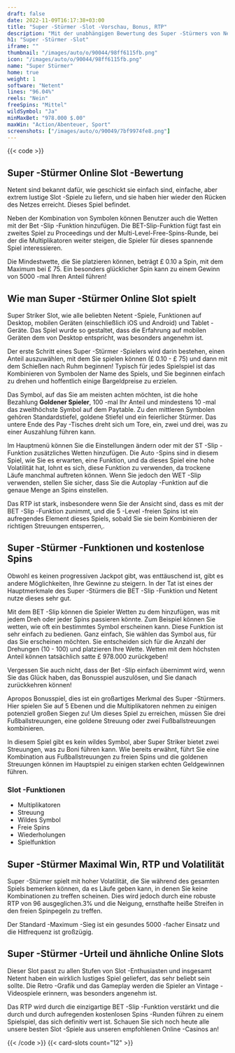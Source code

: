 ```yaml
---
draft: false
date: 2022-11-09T16:17:38+03:00
title: "Super -Stürmer -Slot -Vorschau, Bonus, RTP"
description: "Mit der unabhängigen Bewertung des Super -Stürmers von Netent können Sie kostenlos oder echtes Geld spielen und hier einen Bonus erhalten!"
h1: "Super -Stürmer -Slot"
iframe: ""
thumbnail: "/images/auto/o/90044/98ff6115fb.png"
icon: "/images/auto/o/90044/98ff6115fb.png"
name: "Super Stürmer"
home: true
weight: 1
software: "Netent"
lines: "96.04%"
reels: "Nein"
freeSpins: "Mittel"
wildSymbol: "Ja"
minMaxBet: "978.000 $.00"
maxWin: "Action/Abenteuer, Sport"
screenshots: ["/images/auto/o/90049/7bf9974fe8.png"]
---
```


{{< code >}}<h2>Super -Stürmer Online Slot -Bewertung</h2><p>Netent sind bekannt dafür, wie geschickt sie einfach sind, einfache, aber extrem lustige Slot -Spiele zu liefern, und sie haben hier wieder den Rücken des Netzes erreicht. Dieses Spiel befindet.</p><p>Neben der Kombination von Symbolen können Benutzer auch die Wetten mit der Bet -Slip -Funktion hinzufügen. Die BET-Slip-Funktion fügt fast ein zweites Spiel zu Proceedings und der Multi-Level-Free-Spins-Runde, bei der die Multiplikatoren weiter steigen, die Spieler für dieses spannende Spiel interessieren.</p><p>Die Mindestwette, die Sie platzieren können, beträgt £ 0.10 a Spin, mit dem Maximum bei £ 75. Ein besonders glücklicher Spin kann zu einem Gewinn von 5000 -mal Ihren Anteil führen!</p><h2>Wie man Super -Stürmer Online Slot spielt</h2><p>Super Striker Slot, wie alle beliebten Netent -Spiele, Funktionen auf Desktop, mobilen Geräten (einschließlich iOS und Android) und Tablet -Geräte. Das Spiel wurde so gestaltet, dass die Erfahrung auf mobilen Geräten dem von Desktop entspricht, was besonders angenehm ist.</p><p>Der erste Schritt eines Super -Stürmer -Spielers wird darin bestehen, einen Anteil auszuwählen, mit dem Sie spielen können (£ 0.10 - £ 75) und dann mit dem Schießen nach Ruhm beginnen! Typisch für jedes Spielspiel ist das Kombinieren von Symbolen der Name des Spiels, und Sie beginnen einfach zu drehen und hoffentlich einige Bargeldpreise zu erzielen.</p><p>Das Symbol, auf das Sie am meisten achten möchten, ist die hohe Bezahlung <strong>Goldener Spieler</strong>, 100 -mal Ihr Anteil und mindestens 10 -mal das zweithöchste Symbol auf dem Paytable. Zu den mittleren Symbolen gehören Standardstiefel, goldene Stiefel und ein feierlicher Stürmer. Das untere Ende des Pay -Tisches dreht sich um Tore, ein, zwei und drei, was zu einer Auszahlung führen kann.</p><p>Im Hauptmenü können Sie die Einstellungen ändern oder mit der ST -Slip -Funktion zusätzliches Wetten hinzufügen. Die Auto -Spins sind in diesem Spiel, wie Sie es erwarten, eine Funktion, und da dieses Spiel eine hohe Volatilität hat, lohnt es sich, diese Funktion zu verwenden, da trockene Läufe manchmal auftreten können. Wenn Sie jedoch den WET -Slip verwenden, stellen Sie sicher, dass Sie die Autoplay -Funktion auf die genaue Menge an Spins einstellen.</p><p>Das RTP ist stark, insbesondere wenn Sie der Ansicht sind, dass es mit der BET -Slip -Funktion zunimmt, und die 5 -Level -freien Spins ist ein aufregendes Element dieses Spiels, sobald Sie sie beim Kombinieren der richtigen Streuungen entsperren,.</p><h2>Super -Stürmer -Funktionen und kostenlose Spins</h2><p>Obwohl es keinen progressiven Jackpot gibt, was enttäuschend ist, gibt es andere Möglichkeiten, Ihre Gewinne zu steigern. In der Tat ist eines der Hauptmerkmale des Super -Stürmers die BET -Slip -Funktion und Netent nutze dieses sehr gut.</p><p>Mit dem BET -Slip können die Spieler Wetten zu dem hinzufügen, was mit jedem Dreh oder jeder Spins passieren könnte. Zum Beispiel können Sie wetten, wie oft ein bestimmtes Symbol erscheinen kann. Diese Funktion ist sehr einfach zu bedienen. Ganz einfach, Sie wählen das Symbol aus, für das Sie erscheinen möchten. Sie entscheiden sich für die Anzahl der Drehungen (10 - 100) und platzieren Ihre Wette. Wetten mit dem höchsten Anteil können tatsächlich satte £ 978.000 zurückgeben!</p><p>Vergessen Sie auch nicht, dass der Bet -Slip einfach übernimmt wird, wenn Sie das Glück haben, das Bonusspiel auszulösen, und Sie danach zurückkehren können!</p><p>Apropos Bonusspiel, dies ist ein großartiges Merkmal des Super -Stürmers. Hier spielen Sie auf 5 Ebenen und die Multiplikatoren nehmen zu einigen potenziell großen Siegen zu! Um dieses Spiel zu erreichen, müssen Sie drei Fußballstreuungen, eine goldene Streuung oder zwei Fußballstreuungen kombinieren.</p><p>In diesem Spiel gibt es kein wildes Symbol, aber Super Striker bietet zwei Streuungen, was zu Boni führen kann. Wie bereits erwähnt, führt Sie eine Kombination aus Fußballstreuungen zu freien Spins und die goldenen Streuungen können im Hauptspiel zu einigen starken echten Geldgewinnen führen.</p><h3>
Slot -Funktionen</h3><ul>
<li></span>
Multiplikatoren</li>
<li></span>
Streuung</li>
<li></span>
Wildes Symbol</li>
<li></span>
Freie Spins</li>
<li></span>
Wiederholungen</li>
<li></span>
Spielfunktion</li></ul><h2>Super -Stürmer Maximal Win, RTP und Volatilität</h2><p>Super -Stürmer spielt mit hoher Volatilität, die Sie während des gesamten Spiels bemerken können, da es Läufe geben kann, in denen Sie keine Kombinationen zu treffen scheinen. Dies wird jedoch durch eine robuste RTP von 96 ausgeglichen.3% und die Neigung, ernsthafte heiße Streifen in den freien Spinpegeln zu treffen.</p><p>Der Standard -Maximum -Sieg ist ein gesundes 5000 -facher Einsatz und die Hitfrequenz ist großzügig.</p><h2>Super -Stürmer -Urteil und ähnliche Online Slots</h2><p>Dieser Slot passt zu allen Stufen von Slot -Enthusiasten und insgesamt Netent haben ein wirklich lustiges Spiel geliefert, das sehr beliebt sein sollte. Die Retro -Grafik und das Gameplay werden die Spieler an Vintage -Videospiele erinnern, was besonders angenehm ist.</p><p>Das RTP wird durch die einzigartige BET -Slip -Funktion verstärkt und die durch und durch aufregenden kostenlosen Spins -Runden führen zu einem Spielspiel, das sich definitiv wert ist. Schauen Sie sich noch heute alle unsere besten Slot -Spiele aus unseren empfohlenen Online -Casinos an!</p>{{< /code >}}
 {{< card-slots count="12" >}}